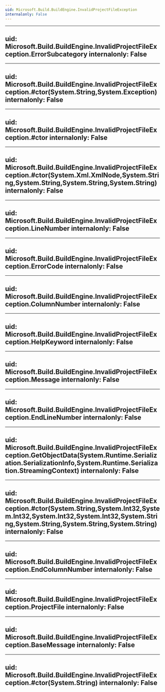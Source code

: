 ```yaml
---
uid: Microsoft.Build.BuildEngine.InvalidProjectFileException
internalonly: False
---
```


---
uid: Microsoft.Build.BuildEngine.InvalidProjectFileException.ErrorSubcategory
internalonly: False
---

---
uid: Microsoft.Build.BuildEngine.InvalidProjectFileException.#ctor(System.String,System.Exception)
internalonly: False
---

---
uid: Microsoft.Build.BuildEngine.InvalidProjectFileException.#ctor
internalonly: False
---

---
uid: Microsoft.Build.BuildEngine.InvalidProjectFileException.#ctor(System.Xml.XmlNode,System.String,System.String,System.String,System.String)
internalonly: False
---

---
uid: Microsoft.Build.BuildEngine.InvalidProjectFileException.LineNumber
internalonly: False
---

---
uid: Microsoft.Build.BuildEngine.InvalidProjectFileException.ErrorCode
internalonly: False
---

---
uid: Microsoft.Build.BuildEngine.InvalidProjectFileException.ColumnNumber
internalonly: False
---

---
uid: Microsoft.Build.BuildEngine.InvalidProjectFileException.HelpKeyword
internalonly: False
---

---
uid: Microsoft.Build.BuildEngine.InvalidProjectFileException.Message
internalonly: False
---

---
uid: Microsoft.Build.BuildEngine.InvalidProjectFileException.EndLineNumber
internalonly: False
---

---
uid: Microsoft.Build.BuildEngine.InvalidProjectFileException.GetObjectData(System.Runtime.Serialization.SerializationInfo,System.Runtime.Serialization.StreamingContext)
internalonly: False
---

---
uid: Microsoft.Build.BuildEngine.InvalidProjectFileException.#ctor(System.String,System.Int32,System.Int32,System.Int32,System.Int32,System.String,System.String,System.String,System.String)
internalonly: False
---

---
uid: Microsoft.Build.BuildEngine.InvalidProjectFileException.EndColumnNumber
internalonly: False
---

---
uid: Microsoft.Build.BuildEngine.InvalidProjectFileException.ProjectFile
internalonly: False
---

---
uid: Microsoft.Build.BuildEngine.InvalidProjectFileException.BaseMessage
internalonly: False
---

---
uid: Microsoft.Build.BuildEngine.InvalidProjectFileException.#ctor(System.String)
internalonly: False
---

